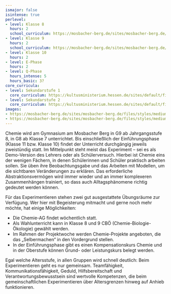 ```yaml
---
ismajor: false
isintense: true
perlevel:
- level: Klasse 8
  hours: 2
  school_curriculum: https://mosbacher-berg.de/sites/mosbacher-berg.de/files/binaries/FC%20Chemie%208.pdf
- level: Klasse 9
  hours: 2
  school_curriculum: https://mosbacher-berg.de/sites/mosbacher-berg.de/files/binaries/FC%20Chemie%209_0.pdf
- level: Klasse 10
  hours: 2
- level: E-Phase
  hours: 2
- level: Q-Phase
  hours_intense: 5
  hours_basic: 3?
core_curricula:
- level: Sekundarstufe 1
  core_curriculum: https://kultusministerium.hessen.de/sites/default/files/media/kerncurriculum_chemie_gymnasium.pdf
- level: Sekundarstufe 2
  core_curriculum: https://kultusministerium.hessen.de/sites/default/files/media/kcgo-ch.pdf
images:
- https://mosbacher-berg.de/sites/mosbacher-berg.de/files/styles/medium/public/Chemie%2001.jpg
- https://mosbacher-berg.de/sites/mosbacher-berg.de/files/styles/medium/public/Chemie%2008.jpg
---
```


Chemie wird am Gymnasium am Mosbacher Berg in G9 ab Jahrgangsstufe 8, in G8 ab Klasse 7 unterrichtet. Bis einschließlich der Einführungsphase (Klasse 11 bzw. Klasse 10) findet der Unterricht durchgängig jeweils zweistündig statt. Im Mittelpunkt steht meist das Experiment – sei es als Demo-Version des Lehrers oder als Schülerversuch. Hierbei ist Chemie eins der wenigen Fächern, in denen Schülerinnen und Schüler praktisch arbeiten sollen. Sie üben ihre Beobachtungsgabe und das Arbeiten mit Modellen, um die sichtbaren Veränderungen zu erklären. Das erforderliche Abstraktionsvermögen wird immer wieder und an immer komplexeren Zusammenhängen trainiert, so dass auch Alltagsphänomene richtig gedeutet werden können.

Für das Experimentieren stehen zwei gut ausgestattete Übungsräume zur Verfügung. Wer hier mit Begeisterung mitmacht und gerne noch mehr möchte, hat einige Möglichkeiten:

- Die Chemie-AG findet wöchentlich statt.
- Als Wahlunterricht kann in Klasse 8 und 9 CBÖ (Chemie-Biologie-Ökologie) gewählt werden.
- Im Rahmen der Projektwoche werden Chemie-Projekte angeboten, die das „Selbermachen“ in den Vordergrund stellen.
- In der Einführungsphase gibt es einen Kompensationskurs Chemie und in der Oberstufe können Grund- oder Leistungskurs belegt werden.
  
Egal welche Altersstufe, in allen Gruppen wird schnell deutlich: Beim Experimentieren geht es nur gemeinsam. Teamfähigkeit, Kommunikationsfähigkeit, Geduld, Hilfsbereitschaft und Verantwortungsbewusstsein sind wertvolle Kompetenzen, die beim gemeinschaftlichen Experimentieren über Altersgrenzen hinweg auf Anhieb funktionieren.